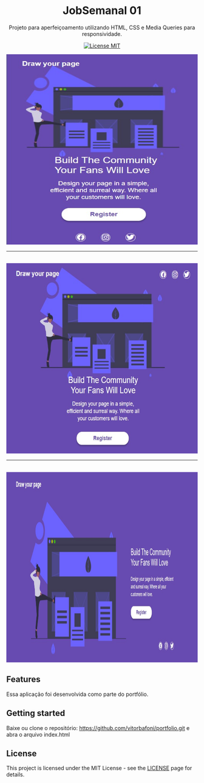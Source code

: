 <h1 align="center">
JobSemanal 01
</h1>

<p align="center">Projeto para aperfeiçoamento utilizando HTML, CSS e Media Queries para responsividade.</p>

<p align="center">
  <a href="https://opensource.org/licenses/MIT">
    <img src="https://img.shields.io/badge/License-MIT-blue.svg" alt="License MIT">
  </a>
</p>

<div>
  <img src="prints/01 - Mobile.jpg" alt="demo" height="500" width="100%">
  <br>
  <hr>
  <br>
  <img src="prints/02 - Tablet.jpg" alt="demo" height="500" width="100%">
  <br>
  <hr>
  <br>
  <img src="prints/03 - Desktop.jpg" alt="demo" height="500" width="100%">
</div>

## Features

Essa aplicação foi desenvolvida como parte do portfólio.


## Getting started

Baixe ou clone o repositório: https://github.com/vitorbafoni/portfolio.git e abra o arquivo index.html


## License

This project is licensed under the MIT License - see the [LICENSE](https://opensource.org/licenses/MIT) page for details.
